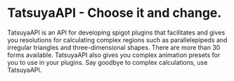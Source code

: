 # TatsuyaAPI - Choose it and change.
TatsuyaAPI is an API for developing spigot plugins that facilitates and gives you resolutions for calculating complex regions such as parallelepipeds and irregular triangles and three-dimensional shapes. There are more than 30 forms available. TatsuyaAPI also gives you complex animation presets for you to use in your plugins. Say goodbye to complex calculations, use TatsuyaAPI. 

